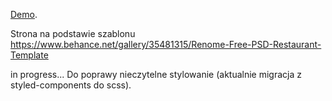 [Demo](https://pawelpyc154.github.io/2019/).

Strona na podstawie szablonu https://www.behance.net/gallery/35481315/Renome-Free-PSD-Restaurant-Template

in progress...
Do poprawy nieczytelne stylowanie (aktualnie migracja z styled-components do scss).
